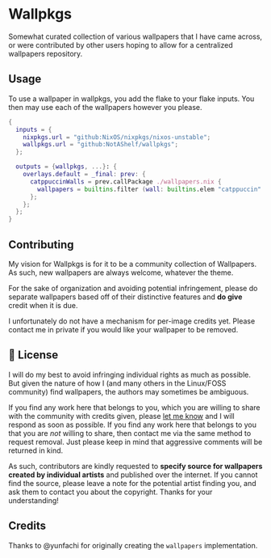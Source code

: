 # Wallpkgs

Somewhat curated collection of various wallpapers that I have came across, or
were contributed by other users hoping to allow for a centralized wallpapers
repository.

## Usage

To use a wallpaper in wallpkgs, you add the flake to your flake inputs. You then
may use each of the wallpapers however you please.

```nix
{
  inputs = {
    nixpkgs.url = "github:NixOS/nixpkgs/nixos-unstable";
    wallpkgs.url = "github:NotAShelf/wallpkgs";
  };

  outputs = {wallpkgs, ...}: {
    overlays.default = _final: prev: {
      catppuccinWalls = prev.callPackage ./wallpapers.nix {
        wallpapers = builtins.filter (wall: builtins.elem "catppuccin" wall.tags) (builtins.attrValues wallpkgs.wallpapers);
      };
    };
  };
}
```

## Contributing

My vision for Wallpkgs is for it to be a community collection of Wallpapers. As
such, new wallpapers are always welcome, whatever the theme.

For the sake of organization and avoiding potential infringement, please do
separate wallpapers based off of their distinctive features and **do give**
credit when it is due.

I unfortunately do not have a mechanism for per-image credits yet. Please
contact me in private if you would like your wallpaper to be removed.

## 📜 License

I will do my best to avoid infringing individual rights as much as possible. But
given the nature of how I (and many others in the Linux/FOSS community) find
wallpapers, the authors may sometimes be ambiguous.

If you find any work here that belongs to you, which you are willing to share
with the community with credits given, please
[let me know](https://github.com/NotAShelf/wallpkgs/issues) and I will respond
as soon as possible. If you find any work here that belongs to you that you are
_not_ willing to share, then contact me via the same method to request removal.
Just please keep in mind that aggressive comments will be returned in kind.

As such, contributors are kindly requested to **specify source for wallpapers
created by individual artists** and published over the internet. If you cannot
find the source, please leave a note for the potential artist finding you, and
ask them to contact you about the copyright. Thanks for your understanding!

## Credits

Thanks to @yunfachi for originally creating the `wallpapers` implementation.
